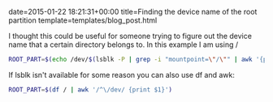 date=2015-01-22 18:21:31+00:00
title=Finding the device name of the root partition
template=templates/blog_post.html

I thought this could be useful for someone trying to figure out the device name that a certain directory belongs to. In this example I am using /

<!--more-->

```bash
ROOT_PART=$(echo /dev/$(lsblk -P | grep -i "mountpoint=\"/\"" | awk '{print $1}' | cut -d "=" -f2 | sed -e 's/^"//' -e 's/"$//'))
```
If lsblk isn't available for some reason you can also use df and awk:

```bash
ROOT_PART=$(df / | awk '/^\/dev/ {print $1}')
```
